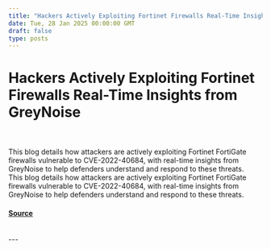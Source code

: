 ```yaml
---
title: "Hackers Actively Exploiting Fortinet Firewalls Real-Time Insights from GreyNoise"
date: Tue, 28 Jan 2025 00:00:00 GMT
draft: false
type: posts
---
```

# Hackers Actively Exploiting Fortinet Firewalls Real-Time Insights from GreyNoise

<br/>

<br/>
This blog details how attackers are actively exploiting Fortinet FortiGate firewalls vulnerable to CVE-2022-40684, with real-time insights from GreyNoise to help defenders understand and respond to these threats.
<br/>
This blog details how attackers are actively exploiting Fortinet FortiGate firewalls vulnerable to CVE-2022-40684, with real-time insights from GreyNoise to help defenders understand and respond to these threats.

#### [Source](https://www.greynoise.io/blog/hackers-actively-exploiting-fortinet-firewalls-real-time-insights-from-greynoise)

<br/>
---
